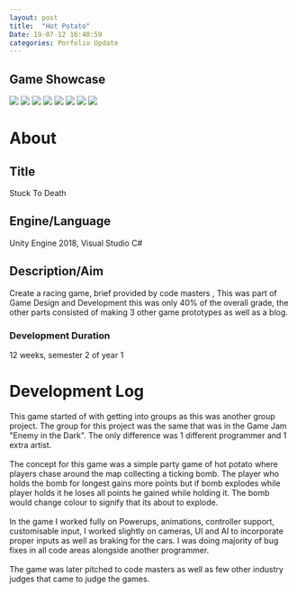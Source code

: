 ```yaml
---
layout: post
title:  "Hot Potato"
Date: 19-07-12 16:40:59 
categories: Porfolio Update
---
```

<p>
<h2><b>Game Showcase</b></h2></p>
<img src="https://i.imgur.com/EaSXHfh.png">
<img src="https://i.imgur.com/E2sdPZY.png">
<img src="https://i.imgur.com/hhUBk3k.png">
<img src="https://i.imgur.com/dURYMOl.png">
<img src="https://i.imgur.com/oeEPrFB.png">
<img src="https://i.imgur.com/p1uCFYx.png">
<img src="https://i.imgur.com/k7Cc7uZ.png">
<img src="https://i.imgur.com/ZuWjgKU.png">
<p>
<h1><b>About</b></h1>
<h2><b>Title</b></h2>
Stuck To Death
<h2><b>Engine/Language</b></h2>
Unity Engine 2018, Visual Studio C#
<h2><b> Description/Aim</b></h2>
Create a racing game, brief provided by code masters , This was part of Game Design and Development this was only 40% of the overall grade, the other parts consisted of making 3 other game prototypes as well as a blog.
<h3>Development Duration</h3>
12 weeks, semester 2 of year 1
<h1><b>Development Log</b></h1>
This game started of with getting into groups as this was another group project. The group for this project was the same that was in the Game Jam "Enemy in the Dark". The only difference was 1 different programmer and 1 extra artist.
<br></br>
The concept for this game was a simple party game of hot potato where players chase around the map collecting a ticking bomb. The player who holds the bomb for longest gains more points but if bomb explodes while player holds it he loses all points he gained while holding it. The bomb would change colour to signify that its about to explode.<br></br>
In the game I worked fully on Powerups, animations, controller support, customisable input, I worked slightly on cameras, UI and AI to incorporate proper inputs as well as braking for the cars.
I was doing majority of bug fixes in all code areas alongside another programmer.
<br></br>
The game was later pitched to code masters as well as few other industry judges that came to judge the games.
</p>


